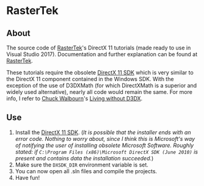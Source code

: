 # RasterTek

## About

The source code of [RasterTek](http://www.rastertek.com/tutdx11.html)'s DirectX 11 tutorials (made ready to use in Visual Studio 2017). Documentation and further explanation can be found at [RasterTek](http://www.rastertek.com/tutdx11.html).

These tutorials require the obsolete [DirectX 11 SDK](https://www.microsoft.com/en-us/download/details.aspx?id=6812) which is very similar to the DirectX 11 component contained in the Windows SDK. With the exception of the use of D3DXMath (for which DirectXMath is a superior and widely used alternative), nearly all code would remain the same. For more info, I refer to [Chuck Walbourn](https://github.com/walbourn)'s [Living without D3DX](https://blogs.msdn.microsoft.com/chuckw/2013/08/20/living-without-d3dx/).

## Use
1. Install the [DirectX 11 SDK](https://www.microsoft.com/en-us/download/details.aspx?id=6812). (*It is possible that the installer ends with an error code. Nothing to worry about, since I think this is Microsoft's way of notifying the user of installing obsolete Microsoft Software. Roughly stated: if `C:\Program Files (x86)\Microsoft DirectX SDK (June 2010)` is present and contains data the installation succeeded.*)
2. Make sure the `DXSDK_DIR` environment variable is set.
3. You can now open all .sln files and compile the projects.
4. Have fun!
